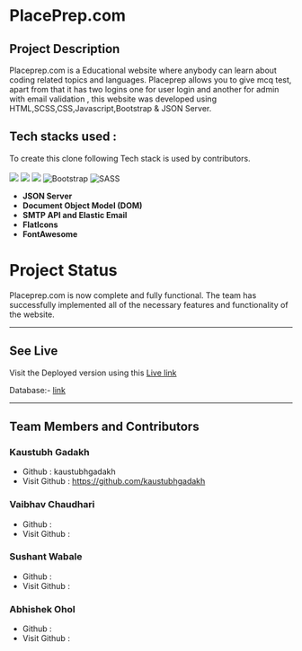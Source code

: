 # **PlacePrep.com**


## **Project Description**

Placeprep.com is a Educational website where anybody can learn about coding related topics and languages. Placeprep allows you to give mcq test, apart from that it has two logins one for user login and another for admin with email validation , this website was developed using HTML,SCSS,CSS,Javascript,Bootstrap & JSON Server.


## **Tech stacks used :**
To create this clone following Tech stack is used by contributors.  
<br>
<img src="https://img.shields.io/badge/HTML5-E34F26?style=for-the-badge&logo=html5&logoColor=white"/>
<img src="https://img.shields.io/badge/CSS3-1572B6?style=for-the-badge&logo=css3&logoColor=white"/>
<img src="https://img.shields.io/badge/JavaScript-323330?style=for-the-badge&logo=javascript&logoColor=F7DF1E"/> 
![Bootstrap](https://img.shields.io/badge/bootstrap-%23563D7C.svg?style=for-the-badge&logo=bootstrap&logoColor=white)
![SASS](https://img.shields.io/badge/SASS-hotpink.svg?style=for-the-badge&logo=SASS&logoColor=white)


* **JSON Server**
* **Document Object Model (DOM)**
* **SMTP API and Elastic Email**
* **FlatIcons**
* **FontAwesome**



# **Project Status**

Placeprep.com is now complete and fully functional. The team has successfully implemented all of the necessary features and functionality of the website.


<hr/>


## See Live
Visit the Deployed version using this <a href="https://placeprep.netlify.app/login/loginsignup">Live link</a> 
</hr>
Database:- <a href="https://placeprepbackend.onrender.com/">link</a> 
<hr/>

## Team Members and Contributors
 
###  Kaustubh Gadakh
- Github : kaustubhgadakh
- Visit Github : https://github.com/kaustubhgadakh

###  Vaibhav Chaudhari
- Github : 
- Visit Github : 

### Sushant Wabale
- Github : 
- Visit Github : 

### Abhishek Ohol
- Github : 
- Visit Github : 





